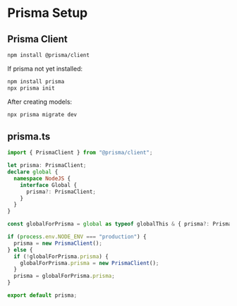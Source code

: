 # Prisma Setup

## Prisma Client

```bash
npm install @prisma/client
```

If prisma not yet installed:

```bash
npm install prisma
npx prisma init
```

After creating models:

```bash
npx prisma migrate dev
```

## prisma.ts

```ts
import { PrismaClient } from "@prisma/client";

let prisma: PrismaClient;
declare global {
  namespace NodeJS {
    interface Global {
      prisma?: PrismaClient;
    }
  }
}

const globalForPrisma = global as typeof globalThis & { prisma?: PrismaClient };

if (process.env.NODE_ENV === "production") {
  prisma = new PrismaClient();
} else {
  if (!globalForPrisma.prisma) {
    globalForPrisma.prisma = new PrismaClient();
  }
  prisma = globalForPrisma.prisma;
}

export default prisma;
```
